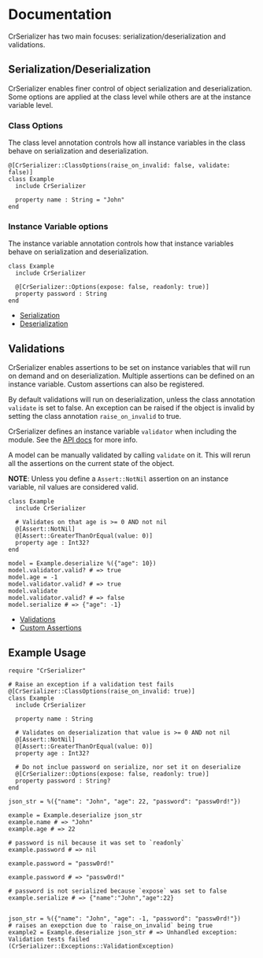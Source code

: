 # Documentation

CrSerializer has two main focuses:  serialization/deserialization and validations.

## Serialization/Deserialization

CrSerializer enables finer control of object serialization and deserialization.  Some options are applied at the class level while others are at the instance variable level.

### Class Options

The class level annotation controls how all instance variables in the class behave on serialization and deserialization. 

```crystal
@[CrSerializer::ClassOptions(raise_on_invalid: false, validate: false)]
class Example
  include CrSerializer

  property name : String = "John"
end
```

### Instance Variable options

The instance variable annotation controls how that instance variables behave on serialization and deserialization. 

```crystal
class Example
  include CrSerializer

  @[CrSerializer::Options(expose: false, readonly: true)]
  property password : String
end
```
* [Serialization](./serialization.md) 
* [Deserialization](./deserialization.md) 

## Validations

CrSerializer enables assertions to be set on instance variables that will run on demand and on deserialization.  Multiple assertions can be defined on an instance variable.  Custom assertions can also be registered. 

By default validations will run on deserialization, unless the class annotation `validate` is set to false.  An exception can be raised if the object is invalid by setting the class annotation `raise_on_invalid` to true.   

CrSerializer defines an instance variable `validator` when including the module.  See the  [API docs](https://blacksmoke16.github.io/CrSerializer/CrSerializer/Validator.html) for more info.

A model can be manually validated by calling `validate` on it.  This will rerun all the assertions on the current state of the object.

**NOTE**:  Unless you define a `Assert::NotNil` assertion on an instance variable, nil values are considered valid.

```crystal
class Example
  include CrSerializer

  # Validates on that age is >= 0 AND not nil
  @[Assert::NotNil] 
  @[Assert::GreaterThanOrEqual(value: 0)] 
  property age : Int32?
end

model = Example.deserialize %({"age": 10})
model.validator.valid? # => true
model.age = -1
model.validator.valid? # => true
model.validate
model.validator.valid? # => false
model.serialize # => {"age": -1}
```
- [Validations](./validations.md)
- [Custom Assertions](./custom_assertions.md)

## Example Usage

```crystal
require "CrSerializer"

# Raise an exception if a validation test fails
@[CrSerializer::ClassOptions(raise_on_invalid: true)]
class Example
  include CrSerializer

  property name : String
  
  # Validates on deserialization that value is >= 0 AND not nil
  @[Assert::NotNil] 
  @[Assert::GreaterThanOrEqual(value: 0)] 
  property age : Int32?
  
  # Do not inclue password on serialize, nor set it on deserialize
  @[CrSerializer::Options(expose: false, readonly: true)]
  property password : String?
end

json_str = %({"name": "John", "age": 22, "password": "passw0rd!"})

example = Example.deserialize json_str
example.name # => "John"
example.age # => 22

# password is nil because it was set to `readonly`
example.password # => nil

example.password = "passw0rd!"

example.password # => "passw0rd!"

# password is not serialized because `expose` was set to false
example.serialize # => {"name":"John","age":22}


json_str = %({"name": "John", "age": -1, "password": "passw0rd!"})
# raises an exepction due to `raise_on_invalid` being true
example2 = Example.deserialize json_str # => Unhandled exception: Validation tests failed (CrSerializer::Exceptions::ValidationException)
```